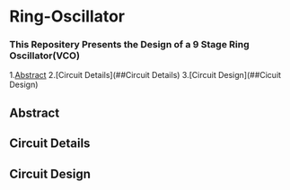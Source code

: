 # Ring-Oscillator
### This Repositery Presents the Design of a 9 Stage Ring Oscillator(VCO)
1.[Abstract](##Abstract)
2.[Circuit Details](##Circuit Details)
3.[Circuit Design](##Cicuit Design)

## Abstract
## Circuit Details
## Circuit Design

